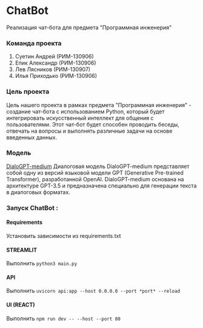 # ChatBot
Реализация чат-бота для предмета "Программная инженерия"

### Команда проекта
1. Суетин Андрей (РИМ-130906)
2. Епик Александр (РИМ-130906)
3. Лев Лясников  (РИМ-130907)
4. Илья Приходько (РИМ-130906)
   
### Цель проекта
Цель нашего проекта в рамках предмета "Программная инженерия" - создание чат-бота с использованием Python, который будет интегрировать искусственный интеллект для общения с пользователями. Этот чат-бот будет способен проводить беседы, отвечать на вопросы и выполнять различные задачи на основе введенных данных.

### Модель
[DialoGPT-medium](https://huggingface.co/microsoft/DialoGPT-medium)
Диалоговая модель DialoGPT-medium представляет собой одну из версий языковой модели GPT (Generative Pre-trained Transformer), разработанной OpenAI. DialoGPT-medium основана на архитектуре GPT-3.5 и предназначена специально для генерации текста в диалоговых форматах.


### Запуск ChatBot :
#### Requirements
Установить зависимости из requirements.txt
#### STREAMLIT
Выполнить ```python3 main.py```
#### API
Выполнить ```uvicorn api:app --host 0.0.0.0 --port *port* --reload```
#### UI (REACT)
Выполнить ```npm run dev -- --host --port 80```
